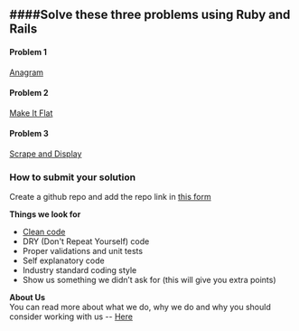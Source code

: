 ####Solve these three problems using Ruby and Rails
----


#### Problem 1
[Anagram](https://github.com/cialfo/hiring/blob/master/problem-1.md)

#### Problem 2
[Make It Flat](https://github.com/cialfo/hiring/blob/master/problem-2.md)

#### Problem 3
[Scrape and Display](https://github.com/cialfo/hiring/blob/master/problem-3.md)

### How to submit your solution
Create a github repo and add the repo link in [this form](https://docs.google.com/a/cialfo.com.sg/forms/d/e/1FAIpQLSd7JvvhYCcS41xssRdb9gxdgU2S7Su5nMRSSd9WxBIIlqkIBA/viewform)


**Things we look for**

* [Clean code](http://www.goodreads.com/book/show/3735293-clean-code)
* DRY (Don't Repeat Yourself) code
* Proper validations and unit tests
* Self explanatory code
* Industry standard coding style
* Show us something we didn’t ask for (this will give you extra points)


**About Us**   
You can read more about what we do, why we do and why you should consider working with us -- [Here](https://github.com/cialfo/hiring/blob/master/about-us.md)
